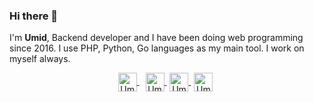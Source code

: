 ### Hi there 👋

I'm **Umid**, Backend developer and I have been doing web programming since 2016. I use PHP, Python, Go languages as my main tool. I work on myself always.

<p align="center">
  <a href="https://twitter.com/imukhtarov_" target="_blank" style="margin-right: 10px;">
    <img align="center" src="https://cdn.jsdelivr.net/npm/simple-icons@3.0.1/icons/twitter.svg" alt="Umidjon Mukhtorov" height="30" width="30" />
  </a>
  <a href="https://www.linkedin.com/in/mukhtorov" target="_blank" style="margin-right: 5px;">
    <img align="center" src="https://cdn.jsdelivr.net/npm/simple-icons@3.0.1/icons/linkedin.svg" alt="Umidjon Mukhtorov" height="30" width="30" />
  </a>
  <a href="https://t.me/imukhtorov" target="_blank" style="margin-right: 5px;">
    <img align="center" src="https://cdn.jsdelivr.net/npm/simple-icons@3.0.1/icons/telegram.svg" alt="Umidjon Mukhtorov" height="30" width="30" />
  </a>
  <a href="https://instagram.com/imukhtarov_" target="_blank" style="margin-right: 5px;">
    <img align="center" src="https://cdn.jsdelivr.net/npm/simple-icons@3.0.1/icons/instagram.svg" alt="Umidjon Mukhtorov" height="30" width="30" />
  </a>
</p>
